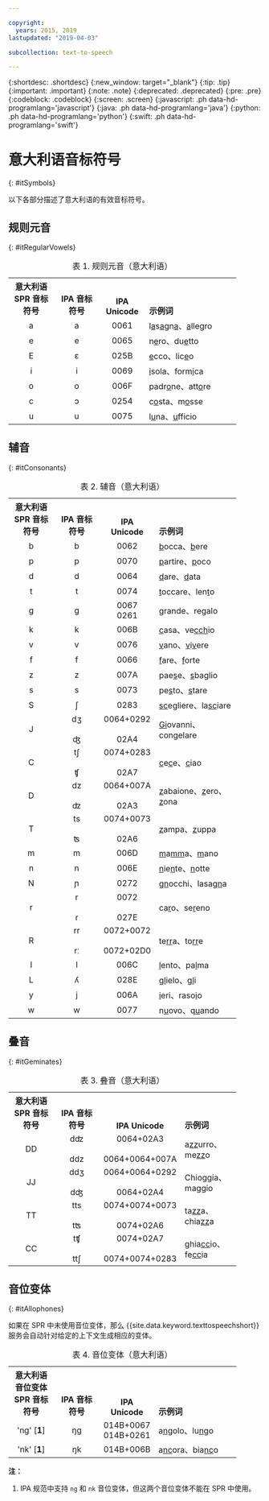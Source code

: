 ```yaml
---

copyright:
  years: 2015, 2019
lastupdated: "2019-04-03"

subcollection: text-to-speech

---
```


{:shortdesc: .shortdesc}
{:new_window: target="_blank"}
{:tip: .tip}
{:important: .important}
{:note: .note}
{:deprecated: .deprecated}
{:pre: .pre}
{:codeblock: .codeblock}
{:screen: .screen}
{:javascript: .ph data-hd-programlang='javascript'}
{:java: .ph data-hd-programlang='java'}
{:python: .ph data-hd-programlang='python'}
{:swift: .ph data-hd-programlang='swift'}

# 意大利语音标符号
{: #itSymbols}

以下各部分描述了意大利语的有效音标符号。

## 规则元音
{: #itRegularVowels}

<table style="width:90%">
  <caption>表 1. 规则元音（意大利语）</caption>
  <tr>
    <th style="width:20%; text-align:center; vertical-align:bottom">
      意大利语<br/>SPR 音标符号
    </th>
    <th style="width:20%; text-align:center; vertical-align:bottom">
      IPA 音标符号
    </th>
    <th style="width:20%; text-align:center; vertical-align:bottom">
      IPA Unicode
    </th>
    <th style="text-align:left; vertical-align:bottom">
      示例词
    </th>
  </tr>
  <tr>
    <td style="text-align:center">
      a
    </td>
    <td style="text-align:center">
      a
    </td>
    <td style="text-align:center">
      0061
    </td>
    <td>
      l<u>a</u>s<u>a</u>gn<u>a</u>、<u>a</u>llegro
    </td>
  </tr>
  <tr>
    <td style="text-align:center">
      e
    </td>
    <td style="text-align:center">
      e
    </td>
    <td style="text-align:center">
      0065
    </td>
    <td>
      n<u>e</u>ro、du<u>e</u>tto
    </td>
  </tr>
  <tr>
    <td style="text-align:center">
      E
    </td>
    <td style="text-align:center">
      &#603;
    </td>
    <td style="text-align:center">
      025B
    </td>
    <td>
      <u>e</u>cco、lic<u>e</u>o
    </td>
  </tr>
  <tr>
    <td style="text-align:center">
      i
    </td>
    <td style="text-align:center">
      i
    </td>
    <td style="text-align:center">
      0069
    </td>
    <td>
      <u>i</u>sola、form<u>i</u>ca
    </td>
  </tr>
  <tr>
    <td style="text-align:center">
      o
    </td>
    <td style="text-align:center">
      o
    </td>
    <td style="text-align:center">
      006F
    </td>
    <td>
      padr<u>o</u>ne、att<u>o</u>re
    </td>
  </tr>
  <tr>
    <td style="text-align:center">
      c
    </td>
    <td style="text-align:center">
      &#596;
    </td>
    <td style="text-align:center">
      0254
    </td>
    <td>
      c<u>o</u>sta、m<u>o</u>sse
    </td>
  </tr>
  <tr>
    <td style="text-align:center">
      u
    </td>
    <td style="text-align:center">
      u
    </td>
    <td style="text-align:center">
      0075
    </td>
    <td>
      l<u>u</u>na、<u>u</u>fficio
    </td>
  </tr>
</table>

## 辅音
{: #itConsonants}

<table style="width:90%">
  <caption>表 2. 辅音（意大利语）</caption>
  <tr>
    <th style="width:20%; text-align:center; vertical-align:bottom">
      意大利语<br/>SPR 音标符号
    </th>
    <th style="width:20%; text-align:center; vertical-align:bottom">
      IPA 音标符号
    </th>
    <th style="width:20%; text-align:center; vertical-align:bottom">
      IPA Unicode
    </th>
    <th style="text-align:left; vertical-align:bottom">
      示例词
    </th>
  </tr>
  <tr>
    <td style="text-align:center">
      b
    </td>
    <td style="text-align:center">
      b
    </td>
    <td style="text-align:center">
      0062
    </td>
    <td>
      <u>b</u>occa、<u>b</u>ere
    </td>
  </tr>
  <tr>
    <td style="text-align:center">
      p
    </td>
    <td style="text-align:center">
      p
    </td>
    <td style="text-align:center">
      0070
    </td>
    <td>
      <u>p</u>artire、<u>p</u>oco
    </td>
  </tr>
  <tr>
    <td style="text-align:center">
      d
    </td>
    <td style="text-align:center">
      d
    </td>
    <td style="text-align:center">
      0064
    </td>
    <td>
      <u>d</u>are、<u>d</u>ata
    </td>
  </tr>
  <tr>
    <td style="text-align:center">
      t
    </td>
    <td style="text-align:center">
      t
    </td>
    <td style="text-align:center">
      0074
    </td>
    <td>
      <u>t</u>occare、len<u>t</u>o
    </td>
  </tr>
  <tr>
    <td style="text-align:center">
      g
    </td>
    <td style="text-align:center">
      g
    </td>
    <td style="text-align:center">
      0067<br/>
      0261
    </td>
    <td>
      <u>g</u>rande、re<u>g</u>alo
    </td>
  </tr>
  <tr>
    <td style="text-align:center">
      k
    </td>
    <td style="text-align:center">
      k
    </td>
    <td style="text-align:center">
      006B
    </td>
    <td>
      <u>c</u>asa、ve<u>cch</u>io
    </td>
  </tr>
  <tr>
    <td style="text-align:center">
      v
    </td>
    <td style="text-align:center">
      v
    </td>
    <td style="text-align:center">
      0076
    </td>
    <td>
      <u>v</u>ano、<u>v</u>i<u>v</u>ere
    </td>
  </tr>
  <tr>
    <td style="text-align:center">
      f
    </td>
    <td style="text-align:center">
      f
    </td>
    <td style="text-align:center">
      0066
    </td>
    <td>
      <u>f</u>are、<u>f</u>orte
    </td>
  </tr>
  <tr>
    <td style="text-align:center">
      z
    </td>
    <td style="text-align:center">
      z
    </td>
    <td style="text-align:center">
      007A
    </td>
    <td>
      pae<u>s</u>e、<u>s</u>baglio
    </td>
  </tr>
  <tr>
    <td style="text-align:center">
      s
    </td>
    <td style="text-align:center">
      s
    </td>
    <td style="text-align:center">
      0073
    </td>
    <td>
      pe<u>s</u>to、<u>s</u>tare
    </td>
  </tr>
  <tr>
    <td style="text-align:center">
      S
    </td>
    <td style="text-align:center">
      &#643;
    </td>
    <td style="text-align:center">
      0283
    </td>
    <td>
      <u>sc</u>egliere、la<u>sc</u>iare
    </td>
  </tr>
  <tr>
    <td style="text-align:center">
      J
    </td>
    <td style="text-align:center">
      d&#658;<br/><br/>
      &#676;
    </td>
    <td style="text-align:center">
      0064+0292<br/><br/>
      02A4
    </td>
    <td>
      <u>Gi</u>ovanni、con<u>g</u>elare
    </td>
  </tr>
  <tr>
    <td style="text-align:center">
      C
    </td>
    <td style="text-align:center">
      t&#643;<br/><br/>
      &#679;
    </td>
    <td style="text-align:center">
      0074+0283<br/><br/>
      02A7
    </td>
    <td>
      <u>c</u>e<u>c</u>e、<u>c</u>iao
    </td>
  </tr>
  <tr>
    <td style="text-align:center">
      D
    </td>
    <td style="text-align:center">
      dz<br/><br/>
      &#675;
    </td>
    <td style="text-align:center">
      0064+007A<br/><br/>
      02A3
    </td>
    <td>
      <u>z</u>abaione、<u>z</u>ero、<u>z</u>ona
    </td>
  </tr>
  <tr>
    <td style="text-align:center">
      T
    </td>
    <td style="text-align:center">
      ts<br/><br/>
      &#678;
    </td>
    <td style="text-align:center">
      0074+0073<br/><br/>
      02A6
    </td>
    <td>
      <u>z</u>ampa、<u>z</u>uppa
    </td>
  </tr>
  <tr>
    <td style="text-align:center">
      m
    </td>
    <td style="text-align:center">
      m
    </td>
    <td style="text-align:center">
      006D
    </td>
    <td>
      <u>m</u>a<u>mm</u>a、<u>m</u>ano
    </td>
  </tr>
  <tr>
    <td style="text-align:center">
      n
    </td>
    <td style="text-align:center">
      n
    </td>
    <td style="text-align:center">
      006E
    </td>
    <td>
      <u>n</u>ie<u>n</u>te、<u>n</u>otte
    </td>
  </tr>
  <tr>
    <td style="text-align:center">
      N
    </td>
    <td style="text-align:center">
      &#626;
    </td>
    <td style="text-align:center">
      0272
    </td>
    <td>
      <u>gn</u>occhi、lasa<u>gn</u>a
    </td>
  </tr>
  <tr>
    <td style="text-align:center">
      r
    </td>
    <td style="text-align:center">
      r<br/><br/>
      &#638;
    </td>
    <td style="text-align:center">
      0072<br/><br/>
      027E
    </td>
    <td>
      ca<u>r</u>o、se<u>r</u>eno
    </td>
  </tr>
  <tr>
    <td style="text-align:center">
      R
    </td>
    <td style="text-align:center">
      rr<br/><br/>
      r&#720;
    </td>
    <td style="text-align:center">
      0072+0072<br/><br/>
      0072+02D0
    </td>
    <td>
      te<u>rr</u>a、to<u>rr</u>e
    </td>
  </tr>
  <tr>
    <td style="text-align:center">
      l
    </td>
    <td style="text-align:center">
      l
    </td>
    <td style="text-align:center">
      006C
    </td>
    <td>
      <u>l</u>ento、pa<u>l</u>ma
    </td>
  </tr>
  <tr>
    <td style="text-align:center">
      L
    </td>
    <td style="text-align:center">
      &#654;
    </td>
    <td style="text-align:center">
      028E
    </td>
    <td>
      <u>gl</u>ielo、<u>gl</u>i
    </td>
  </tr>
  <tr>
    <td style="text-align:center">
      y
    </td>
    <td style="text-align:center">
      j
    </td>
    <td style="text-align:center">
      006A
    </td>
    <td>
      <u>i</u>eri、raso<u>i</u>o
    </td>
  </tr>
  <tr>
    <td style="text-align:center">
      w
    </td>
    <td style="text-align:center">
      w
    </td>
    <td style="text-align:center">
      0077
    </td>
    <td>
      n<u>u</u>ovo、q<u>u</u>ando
    </td>
  </tr>
</table>

## 叠音
{: #itGeminates}

<table style="width:90%">
  <caption>表 3. 叠音（意大利语）</caption>
  <tr>
    <th style="width:20%; text-align:center; vertical-align:bottom">
      意大利语<br/>SPR 音标符号
    </th>
    <th style="width:20%; text-align:center; vertical-align:bottom">
      IPA 音标符号
    </th>
    <th style="width:20%; text-align:center; vertical-align:bottom">
      IPA Unicode
    </th>
    <th style="text-align:left; vertical-align:bottom">
      示例词
    </th>
  </tr>
  <tr>
    <td style="text-align:center">
      DD
    </td>
    <td style="text-align:center">
      d&#675;<br/><br/>
      ddz
    </td>
    <td style="text-align:center">
      0064+02A3<br/><br/>
      0064+0064+007A
    </td>
    <td>
      a<u>zz</u>urro、me<u>zz</u>o
    </td>
  </tr>
  <tr>
    <td style="text-align:center">
      JJ
    </td>
    <td style="text-align:center">
      dd&#658;<br/><br/>
      d&#676;
    </td>
    <td style="text-align:center">
      0064+0064+0292<br/><br/>
      0064+02A4
    </td>
    <td>
      Chio<u>gg</u>ia、ma<u>gg</u>io
    </td>
  </tr>
  <tr>
    <td style="text-align:center">
      TT
    </td>
    <td style="text-align:center">
      tts<br/><br/>
      t&#678;
    </td>
    <td style="text-align:center">
      0074+0074+0073<br/><br/>
      0074+02A6
    </td>
    <td>
      ta<u>zz</u>a、chia<u>zz</u>a
    </td>
  </tr>
  <tr>
    <td style="text-align:center">
      CC
    </td>
    <td style="text-align:center">
      t&#679;<br/><br/>
      tt&#643;
    </td>
    <td style="text-align:center">
      0074+02A7<br/><br/>
      0074+0074+0283
    </td>
    <td>
      ghia<u>cc</u>io、fe<u>cc</u>ia
    </td>
  </tr>
</table>

## 音位变体
{: #itAllophones}

如果在 SPR 中未使用音位变体，那么 {{site.data.keyword.texttospeechshort}} 服务会自动针对给定的上下文生成相应的变体。

<table style="width:90%">
  <caption>表 4. 音位变体（意大利语）</caption>
  <tr>
    <th style="width:20%; text-align:center; vertical-align:bottom">
      意大利语音位变体<br/>SPR 音标符号
    </th>
    <th style="width:20%; text-align:center; vertical-align:bottom">
      IPA 音标符号
    </th>
    <th style="width:20%; text-align:center; vertical-align:bottom">
      IPA Unicode
    </th>
    <th style="text-align:left; vertical-align:bottom">
      示例词
    </th>
  </tr>
  <tr>
    <td style="text-align:center">
      'ng' [<strong>1</strong>]
    </td>
    <td style="text-align:center">
      &#331;g
    </td>
    <td style="text-align:center">
      014B+0067<br/>
      014B+0261
    </td>
    <td>
      a<u>ng</u>olo、lu<u>ng</u>o
    </td>
  </tr>
  <tr>
    <td style="text-align:center">
      'nk' [<strong>1</strong>]
    </td>
    <td style="text-align:center">
      &#331;k
    </td>
    <td style="text-align:center">
      014B+006B
    </td>
    <td>
      a<u>nc</u>ora、bia<u>nc</u>o
    </td>
  </tr>
</table>

**注：**

1.  IPA 规范中支持 `ng` 和 `nk` 音位变体，但这两个音位变体不能在 SPR 中使用。
